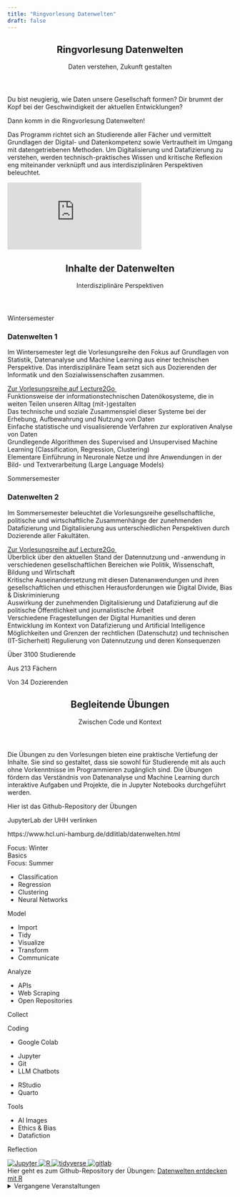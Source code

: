 ```yaml
---
title: "Ringvorlesung Datenwelten"
draft: false
---
```

<!-- <div class="background-pattern"> -->

<section>
    <header class="section-header">
        <h1 class="section-title">Ringvorlesung Datenwelten</h1>
        <p class="section-subtitle">Daten verstehen, Zukunft gestalten</p>
    </header>
    <div class="datenwelten-hero">
        <div class="datenwelten-hero-left">
            <p>Du bist neugierig, wie Daten unsere Gesellschaft formen? Dir brummt der Kopf bei der Geschwindigkeit der aktuellen Entwicklungen?</p>
        </div>
        <!-- <div class="datenwelten-hero-icons">
            <i class="codicon codicon-preview"></i>
            <i class="codicon codicon-project"></i>
            <i class="codicon codicon-pulse"></i>
            <i class="codicon codicon-question"></i>
            <i class="codicon codicon-radio-tower"></i>
        </div> -->
        <div class="datenwelten-hero-right">
            <p class="datenwelten-hero-answer">Dann komm in die Ringvorlesung Datenwelten!</p>
            <p>Das Programm richtet sich an Studierende aller Fächer und vermittelt Grundlagen der Digital- und Datenkompetenz sowie Vertrautheit im Umgang mit datengetriebenen Methoden. Um Digitalisierung und Datafizierung zu verstehen, werden technisch-praktisches Wissen und kritische Reflexion eng miteinander verknüpft und aus interdisziplinären Perspektiven beleuchtet.</p>
        </div>
    </div>
    <div class="wide-movie-container">
        <iframe class="wide-movie" src='https://lecture2go.uni-hamburg.de/o/iframe/?obj=71206'  title='Video: Warum DATENWELTEN eine Vorlesung für Dich ist!' frameborder='0' allowfullscreen></iframe>
    </div>
</section>



<section>
    <header class="section-header">
        <h1 class="section-title">Inhalte der Datenwelten</h1>
        <p class="section-subtitle">Interdisziplinäre Perspektiven</p>
    </header>
    <div class="dw-background">
    <div class="dw-glass datenwelten-inhalte">
        <div class="datenwelten-inhalte-winter-meta">
            <p class="dw-pretitle">Wintersemester</p>
            <h3>Datenwelten 1</h3>
            <p class="datenwelten-inhalte-text">Im Wintersemester legt die Vorlesungsreihe den Fokus auf <span class="highlight">Grundlagen von Statistik, Datenanalyse und Machine Learning</span> aus einer technischen Perspektive. Das <span class="highlight">interdisziplinäre Team</span> setzt sich aus Dozierenden der Informatik und den Sozialwissenschaften zusammen.</p>
            <div>
                <a class="hover-fx" href="https://lecture2go.uni-hamburg.de/l2go/-/get/l/7566" target="_blank">
                    Zur Vorlesungsreihe auf Lecture2Go
                    <i class='codicon codicon-arrow-right' style='font-size: 1em; transform: rotate(-45deg); display: inline-block; font-weight: 1000'></i>  
                </a>
            </div>
        </div>
        <div class="grid grid-datenwelten-inhalte datenwelten-inhalte-winter-content">
                <i class="icon-bullet codicon codicon-debug-disconnect"></i>
                <div><span class="highlight">Funktionsweise</span> der informationstechnischen Datenökosysteme, die in weiten Teilen unseren Alltag (mit-)gestalten</div>
                <i class="icon-bullet codicon codicon-cloud-upload"></i>
                <div>Das <span class="highlight">technische und soziale Zusammenspiel</span> dieser Systeme bei der Erhebung, Aufbewahrung und Nutzung von Daten</div>
                <i class="icon-bullet codicon codicon-graph-scatter"></i>
                <div>Einfache <span class="highlight">statistische und visualisierende Verfahren</span> zur explorativen Analyse von Daten</div>
                <i class="icon-bullet codicon codicon-debug-alt"></i>
                <div>Grundlegende Algorithmen des Supervised and Unsupervised <span class="highlight">Machine Learning</span> (Classification, Regression, Clustering)</div>
                <i class="icon-bullet codicon codicon-combine"></i>
                <div>Elementare Einführung in <span class="highlight">Neuronale Netze</span> und ihre Anwendungen in der Bild- und Textverarbeitung (Large Language Models)</div>
            </div>
        <div class="datenwelten-inhalte-sommer-meta">
            <p class="dw-pretitle">Sommersemester</p>
            <h3>Datenwelten 2</h3>
            <p class="datenwelten-inhalte-text">Im Sommersemester beleuchtet die Vorlesungsreihe gesellschaftliche, politische und wirtschaftliche Zusammenhänge der zunehmenden <span class="highlight">Datafizierung und Digitalisierung</span> aus unterschiedlichen Perspektiven durch Dozierende <span class="highlight">aller Fakultäten</span>.</p>
            <div>
                <a class="hover-fx" href="https://lecture2go.uni-hamburg.de/l2go/-/get/l/7659" target="_blank">
                    Zur Vorlesungsreihe auf Lecture2Go
                    <i class='codicon codicon-arrow-right' style='font-size: 1em; transform: rotate(-45deg); display: inline-block; font-weight: 1000'></i>  
                </a>
            </div>
        </div>
        <div class="grid grid-datenwelten-inhalte datenwelten-inhalte-sommer-content">
                <i class="icon-bullet codicon codicon-telescope"></i>
                <div>Überblick über den <span class="highlight">aktuellen Stand</span> der Datennutzung und -anwendung in verschiedenen gesellschaftlichen Bereichen wie Politik, Wissenschaft, Bildung und Wirtschaft</div>
                <i class="icon-bullet codicon codicon-organization"></i>
                <div>Kritische Auseinandersetzung mit diesen Datenanwendungen und ihren <span class="highlight">gesellschaftlichen und ethischen Herausforderungen</span> wie Digital Divide, Bias & Diskriminierung</div>
                <i class="icon-bullet codicon codicon-device-camera"></i>
                <div>Auswirkung der zunehmenden Digitalisierung und Datafizierung auf die <span class="highlight">politische Öffentlichkeit</span> und journalistische Arbeit</div>
                <i class="icon-bullet codicon codicon-book"></i>
                <div>Verschiedene Fragestellungen der <span class="highlight">Digital Humanities</span> und deren Entwicklung im Kontext von Datafizierung und Artificial Intelligence</div>
                <i class="icon-bullet codicon codicon-law"></i>
                <div>Möglichkeiten und Grenzen der rechtlichen (Datenschutz) und technischen (IT-Sicherheit) <span class="highlight">Regulierung</span> von Datennutzung und deren Konsequenzen</div>
            </div>
    </div>
    </div>
    <div class="info-numbers">
        <p>Über <span>3100</span> Studierende<i class="codicon codicon-mortar-board" style="font-size: 2em; transform: translateX(0.2em) translateY(0.2em);"></i></p>  
        <p>Aus <span>213</span> Fächern<i class="codicon codicon-rocket"></i></p>
        <p>Von <span>34</span> Dozierenden<i class="codicon codicon-coffee"></i></p>
    </div>
</section>










<section>
    <header class="section-header">
        <h1 class="section-title">Begleitende Übungen</h1>
        <p class="section-subtitle">Zwischen Code und Kontext</p>
    </header>
    <!-- <div class="starter-image-area">
            <img src="/images/datenwelten/lehre_david_01.png" alt="datenwelten-01">
        </div> -->
    <div class="wide-text">
    <p>
      Die Übungen zu den Vorlesungen bieten eine praktische Vertiefung der Inhalte. Sie sind so gestaltet, dass sie sowohl für Studierende mit als auch ohne Vorkenntnisse im Programmieren zugänglich sind. Die Übungen fördern das Verständnis von Datenanalyse und Machine Learning durch interaktive Aufgaben und Projekte, die in Jupyter Notebooks durchgeführt werden. 
      </p>
    <div>
    </div>
    <!-- <div class="wide-image">
        <img src="/images/datenwelten/uebung.png" alt="inhalte uebung">
    </div> -->
    <p>Hier ist das Github-Repository der Übungen</p>
    <p>JupyterLab der UHH verlinken</p>
    <p>https://www.hcl.uni-hamburg.de/ddlitlab/datenwelten.html</p>
    </div>
    <div class="dw-uebung-grid">
        <div class="uppercase dw-uebung-subheader">Focus: Winter</div>
        <div class="uppercase dw-uebung-subheader">Basics</div>
        <div class="uppercase dw-uebung-subheader">Focus: Summer</div>
        <div></div>
        <div class="dw-uebung-content">
            <ul>
            <li>Classification</li>
            <li>Regression</li>
            <li>Clustering</li>
            <li>Neural Networks</li>
            </ul>
            <p class="uppercase dw-uebung-subheader">Model</p>
        </div>
        <div class="dw-uebung-content">
            <ul>
            <li>Import</li>
            <li>Tidy</li>
            <li>Visualize</li>
            <li>Transform</li>
            <li>Communicate</li>
            </ul>
            <p class="uppercase dw-uebung-subheader">Analyze</p>
        </div>
        <div class="dw-uebung-content">
            <ul>
            <li>APIs</li>
            <li>Web Scraping</li>
            <li>Open Repositories</li>
            </ul>
            <p class="uppercase dw-uebung-subheader">Collect</p>
        </div>
        <div class="uppercase dw-uebung-content dw-uebung-header">
            <i class='codicon codicon-code'></i>
            <p>Coding</p>
        </div>
        <div>
            <ul>
            <li>Google Colab</li>
            </ul>
        </div>
        <div>
            <ul>
            <li>Jupyter</li>
            <li>Git</li>
            <li>LLM Chatbots</li>
            </ul>
        </div>
        <div>
            <ul>
            <li>RStudio</li>
            <li>Quarto</li>
            </ul>
        </div>
        <div class="uppercase dw-uebung-content dw-uebung-header">
            <i class='codicon codicon-tools'></i>
            <p>Tools</p>
        </div>
        <div></div>
        <div>
            <ul>
            <li>AI Images</li>
            <li>Ethics & Bias</li>
            <li>Datafiction</li>
            </ul>
        </div>
        <div></div>
        <div class="uppercase dw-uebung-content dw-uebung-header">
            <i class='codicon codicon-combine'></i>
            <p>Reflection</p>
            </div>
    </div>
    <div class="row">
        <a href="https://jupyter.org/">
        <img src="/svg/jupyter.svg" alt="Jupyter" class="logo-big logo-bigger">
        </a>
        <a href="https://www.r-project.org/">
        <img src="/svg/R.svg" alt="R" class="logo-big logo-bigger">
        </a>
        <a href="https://www.tidyverse.org/">
        <img src="/svg/tidyverse.svg" alt="tidyverse" class="logo-big logo-bigger">
        </a>
        <a href="https://about.gitlab.com/">
        <img src="/svg/gitlab_only.svg" alt="gitlab" class="logo-big logo-bigger">
        </a>
      </div>
    <div>
        Hier geht es zum Github-Repository der Übungen: <a href="https://github.com/uhh-hcds/Datenwelten-entdecken-mit-R">Datenwelten entdecken mit R</a>
    </div>
    <div class="accordion-wrapper">
        <details class="accordion-simple">
            <summary>Vergangene Veranstaltungen</summary>
            <div class="grid-datenwelten-events">
                <div>
                    <h4 class="dw-pretitle">Im Wintersemester</p>
                </div>
                <div>
                    <h4 class="dw-pretitle">Im Sommersemester</h4>
                </div>
                <div>
                    <h5>WiSe 24/25</h5>
                    {{< dw_events dw_event="10">}}
                    {{< dw_events dw_event="9">}}
                    {{< dw_events dw_event="8">}}
                </div>
                <div>
                    <h5>SoSe 24</h5>
                    {{< dw_events dw_event="7">}}
                    {{< dw_events dw_event="6">}}
                </div>        
                <div>
                    <h5>WiSe 23/24</h5>
                    {{< dw_events dw_event="5">}}
                    {{< dw_events dw_event="4">}}
                </div>
                <div>
                    <h5>SoSe 23</h5>
                    {{< dw_events dw_event="3">}}
                    </div>
                <div>
                    <h5>WiSe 22/23</h5>
                    {{< dw_events dw_event="2">}}
                </div>
                <div>
                    <h5>SoSe 22</h5>
                    {{< dw_events dw_event="1">}}
                </div>
                <div>
                    <h5>WiSe 21/22</h5>
                    {{< dw_events dw_event="0">}}
                </div>
            </div>
        </details>
    </div>
</section>
